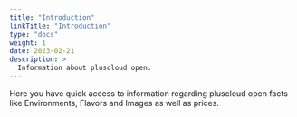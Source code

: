 ```yaml
---
title: "Introduction"
linkTitle: "Introduction"
type: "docs"
weight: 1
date: 2023-02-21
description: >
  Information about pluscloud open.
---
```

Here you have quick access to information regarding pluscloud open facts like Environments, Flavors and Images as well as prices.
